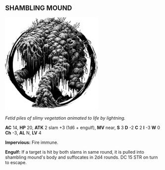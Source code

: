 ## SHAMBLING MOUND

![](images/shambling-mound.webp)

_Fetid piles of slimy vegetation animated to life by lightning._

**AC** 14, **HP** 20, **ATK** 2 slam +3 (1d6 + engulf), **MV** near, **S** 3 **D** -2 **C** 2 **I** -3 **W** 0 **Ch** -3, **AL** N, **LV** 4

**Impervious:** Fire immune.

**Engulf:** If a target is hit by both slams in same round, it is pulled into shambling mound's body and suffocates in 2d4 rounds. DC 15 STR on turn to escape.

